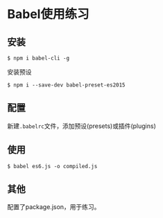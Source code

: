 # Babel使用练习

## 安装

`$ npm i babel-cli -g`

安装预设

`$ npm i --save-dev babel-preset-es2015`

## 配置

新建`.babelrc`文件，添加预设(presets)或插件(plugins)

## 使用

`$ babel es6.js -o compiled.js`

## 其他

配置了package.json，用于练习。